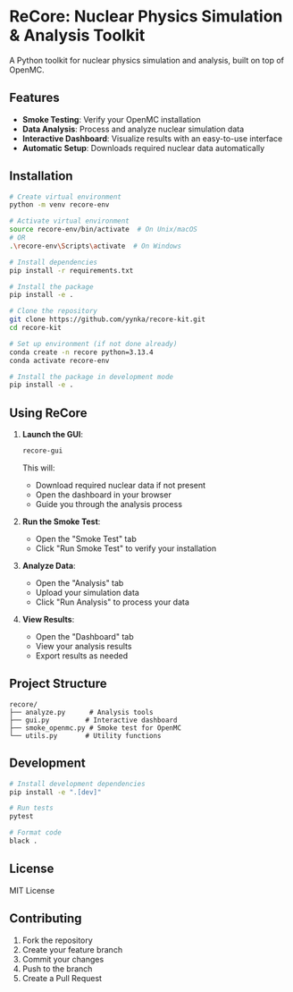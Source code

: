 # ReCore: Nuclear Physics Simulation & Analysis Toolkit

A Python toolkit for nuclear physics simulation and analysis, built on top of OpenMC.

## Features

- **Smoke Testing**: Verify your OpenMC installation
- **Data Analysis**: Process and analyze nuclear simulation data
- **Interactive Dashboard**: Visualize results with an easy-to-use interface
- **Automatic Setup**: Downloads required nuclear data automatically

## Installation

```bash
# Create virtual environment
python -m venv recore-env

# Activate virtual environment
source recore-env/bin/activate  # On Unix/macOS
# OR
.\recore-env\Scripts\activate  # On Windows

# Install dependencies
pip install -r requirements.txt

# Install the package
pip install -e .
```

```bash
# Clone the repository
git clone https://github.com/yynka/recore-kit.git
cd recore-kit

# Set up environment (if not done already)
conda create -n recore python=3.13.4
conda activate recore-env

# Install the package in development mode
pip install -e .
```

## Using ReCore

1. **Launch the GUI**:
   ```bash
   recore-gui
   ```
   This will:
   - Download required nuclear data if not present
   - Open the dashboard in your browser
   - Guide you through the analysis process

2. **Run the Smoke Test**:
   - Open the "Smoke Test" tab
   - Click "Run Smoke Test" to verify your installation

3. **Analyze Data**:
   - Open the "Analysis" tab
   - Upload your simulation data
   - Click "Run Analysis" to process your data

4. **View Results**:
   - Open the "Dashboard" tab
   - View your analysis results
   - Export results as needed

## Project Structure

```
recore/
├── analyze.py      # Analysis tools
├── gui.py         # Interactive dashboard
├── smoke_openmc.py # Smoke test for OpenMC
└── utils.py       # Utility functions
```

## Development

```bash
# Install development dependencies
pip install -e ".[dev]"

# Run tests
pytest

# Format code
black .
```

## License

MIT License

## Contributing

1. Fork the repository
2. Create your feature branch
3. Commit your changes
4. Push to the branch
5. Create a Pull Request
